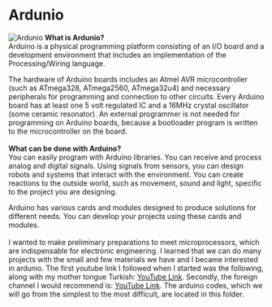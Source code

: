 # Ardunio<br/>
![Ardunio](https://upload.wikimedia.org/wikipedia/commons/thumb/8/87/Arduino_Logo.svg/1024px-Arduino_Logo.svg.png)
**What is Ardunio?**<br/>
Arduino is a physical programming platform consisting of an I/O board and a development environment that includes an implementation of the Processing/Wiring language.

The hardware of Arduino boards includes an Atmel AVR microcontroller (such as ATmega328, ATmega2560, ATmega32u4) and necessary peripherals for programming and connection to other circuits. Every Arduino board has at least one 5 volt regulated IC and a 16MHz crystal oscillator (some ceramic resonator). An external programmer is not needed for programming on Arduino boards, because a bootloader program is written to the microcontroller on the board.
<br/><br/>**What can be done with Arduino?**<br/>
You can easily program with Arduino libraries. You can receive and process analog and digital signals. Using signals from sensors, you can design robots and systems that interact with the environment. You can create reactions to the outside world, such as movement, sound and light, specific to the project you are designing.

Arduino has various cards and modules designed to produce solutions for different needs. You can develop your projects using these cards and modules.
<br/><br/>I wanted to make preliminary preparations to meet microprocessors, which are indispensable for electronic engineering. I learned that we can do many projects with the small and few materials we have and I became interested in ardunio. The first youtube link I followed when I started was the following, along with my mother tongue Turkish:
[YouTube Link](https://www.youtube.com/watch?v=EWNRjfuBM1M&list=PLDRcccSktQd5mfXDtGv975V77RCrW6H7U).
Secondly, the foreign channel I would recommend is: [YouTube Link](https://www.youtube.com/watch?v=EdXQUEMOfgU&list=PLPK2l9Knytg5s2dk8V09thBmNl2g5pRSr).
The arduino codes, which we will go from the simplest to the most difficult, are located in this folder.
